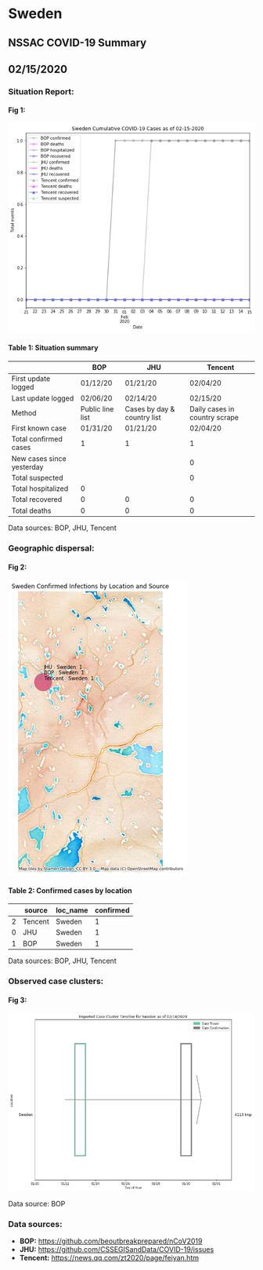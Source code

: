 # Sweden
## NSSAC COVID-19 Summary
## 02/15/2020



 ### Situation Report:
#### Fig 1:
![Sweden cases](../merged_histories/Sweden_merged_histories.png)

#### Table 1: Situation summary
|                           | BOP              | JHU                         | Tencent                       |
|---------------------------|------------------|-----------------------------|-------------------------------|
| First update logged       | 01/12/20         | 01/21/20                    | 02/04/20                      |
| Last update logged        | 02/06/20         | 02/14/20                    | 02/15/20                      |
| Method                    | Public line list | Cases by day & country list | Daily cases in country scrape |
| First known case          | 01/31/20         | 01/21/20                    | 02/04/20                      |
| Total confirmed cases     | 1                | 1                           | 1                             |
| New cases since yesterday |                  |                             | 0                             |
| Total suspected           |                  |                             | 0                             |
| Total hospitalized        | 0                |                             |                               |
| Total recovered           | 0                | 0                           | 0                             |
| Total deaths              | 0                | 0                           | 0                             |
Data sources: BOP, JHU, Tencent


### Geographic dispersal:
#### Fig 2:
![Sweden mapped](../case_locs/Sweden_case_locs.png)

#### Table 2: Confirmed cases by location
|    | source   | loc_name   |   confirmed |
|----|----------|------------|-------------|
|  2 | Tencent  | Sweden     |           1 |
|  0 | JHU      | Sweden     |           1 |
|  1 | BOP      | Sweden     |           1 |

Data sources: BOP, JHU, Tencent


### Observed case clusters:
#### Fig 3:
![Sweden cases](../cluster_analysis/Sweden_imported_cases.png)



Data source: BOP


### Data sources:
* **BOP:** https://github.com/beoutbreakprepared/nCoV2019
* **JHU:** https://github.com/CSSEGISandData/COVID-19/issues
* **Tencent:** https://news.qq.com/zt2020/page/feiyan.htm